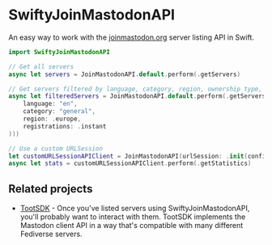 # SwiftyJoinMastodonAPI

An easy way to work with the [joinmastodon.org](https://joinmastodon.org/servers) server listing API in Swift.

```swift
import SwiftyJoinMastodonAPI

// Get all servers
async let servers = JoinMastodonAPI.default.perform(.getServers)

// Get servers filtered by language, category, region, ownership type, or open registrations
async let filteredServers = JoinMastodonAPI.default.perform(.getServers(filterParameters: .init(
	language: "en",
	category: "general",
	region: .europe,
	registrations: .instant
)))

// Use a custom URLSession
let customURLSessionAPIClient = JoinMastodonAPI(urlSession: .init(configuration: .ephemeral))
async let stats = customURLSessionAPIClient.perform(.getStatistics)
```

## Related projects

- [TootSDK](https://github.com/TootSDK/TootSDK) - Once you've listed servers using SwiftyJoinMastodonAPI, you'll probably want to interact with them. TootSDK implements the Mastodon client API in a way that's compatible with many different Fediverse servers.
